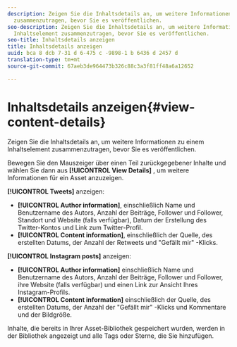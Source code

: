 ```yaml
---
description: Zeigen Sie die Inhaltsdetails an, um weitere Informationen zu einem Inhaltselement
  zusammenzutragen, bevor Sie es veröffentlichen.
seo-description: Zeigen Sie die Inhaltsdetails an, um weitere Informationen zu einem
  Inhaltselement zusammenzutragen, bevor Sie es veröffentlichen.
seo-title: Inhaltsdetails anzeigen
title: Inhaltsdetails anzeigen
uuid: bca 8 dcb 7-31 d 6-475 c -9898-1 b 6436 d 2457 d
translation-type: tm+mt
source-git-commit: 67aeb3de964473b326c88c3a3f81ff48a6a12652

---
```



# Inhaltsdetails anzeigen{#view-content-details}

Zeigen Sie die Inhaltsdetails an, um weitere Informationen zu einem Inhaltselement zusammenzutragen, bevor Sie es veröffentlichen.

Bewegen Sie den Mauszeiger über einen Teil zurückgegebener Inhalte und wählen Sie dann aus **[!UICONTROL View Details]** , um weitere Informationen für ein Asset anzuzeigen.

**[!UICONTROL Tweets]** anzeigen:

* **[!UICONTROL Author information]**, einschließlich Name und Benutzername des Autors, Anzahl der Beiträge, Follower und Follower, Standort und Website (falls verfügbar), Datum der Erstellung des Twitter-Kontos und Link zum Twitter-Profil.
* **[!UICONTROL Content information]**, einschließlich der Quelle, des erstellten Datums, der Anzahl der Retweets und "Gefällt mir" -Klicks.

**[!UICONTROL Instagram posts]** anzeigen:

* **[!UICONTROL Author information]** einschließlich Name und Benutzername des Autors, Anzahl der Beiträge, Follower und Follower, ihre Website (falls verfügbar) und einen Link zur Ansicht Ihres Instagram-Profils.
* **[!UICONTROL Content information]** einschließlich der Quelle, des erstellten Datums, der Anzahl der "Gefällt mir" -Klicks und Kommentare und der Bildgröße.

Inhalte, die bereits in Ihrer Asset-Bibliothek gespeichert wurden, werden in der Bibliothek angezeigt und alle Tags oder Sterne, die Sie hinzufügen.

